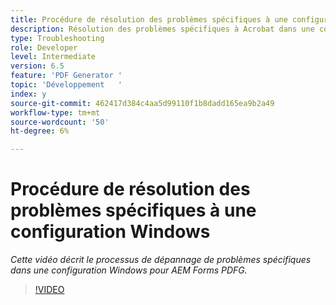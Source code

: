 ```yaml
---
title: Procédure de résolution des problèmes spécifiques à une configuration Windows
description: Résolution des problèmes spécifiques à Acrobat dans une configuration Windows
type: Troubleshooting
role: Developer
level: Intermediate
version: 6.5
feature: 'PDF Generator '
topic: 'Développement   '
index: y
source-git-commit: 462417d384c4aa5d99110f1b8dadd165ea9b2a49
workflow-type: tm+mt
source-wordcount: '50'
ht-degree: 6%

---
```




# Procédure de résolution des problèmes spécifiques à une configuration Windows

*Cette vidéo décrit le processus de dépannage de problèmes spécifiques dans une configuration Windows pour AEM Forms PDFG.*

>[!VIDEO](https://video.tv.adobe.com/v/335480?quality=9&learn=on)


